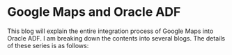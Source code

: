 # Google Maps and Oracle ADF

This blog will explain the entire integration process of Google Maps into Oracle ADF. I am breaking down the contents into several blogs. 
The details of these series is as follows:
